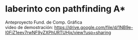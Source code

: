 # laberinto con pathfinding A*  
Anteproyecto Fund. de Comp. Gráfica  
video de demostración: https://drive.google.com/file/d/1NB9e-I0FiZ1eev7rwNF9yZXPhURTUHjx/view?usp=sharing
